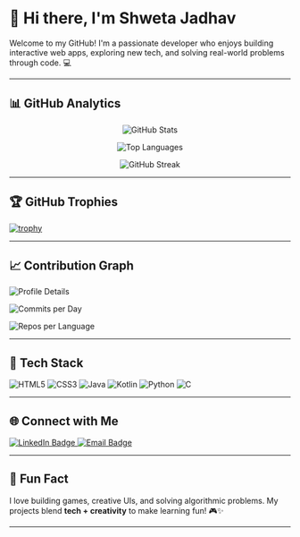 # 👋 Hi there, I'm Shweta Jadhav

Welcome to my GitHub! I'm a passionate developer who enjoys building interactive web apps, exploring new tech, and solving real-world problems through code. 💻

---

## 📊 GitHub Analytics

<div align="center">

![GitHub Stats](https://github-readme-stats.vercel.app/api?username=ShwetaJadhav12&show_icons=true&theme=dark&border_radius=10&count_private=true)

![Top Languages](https://github-readme-stats.vercel.app/api/top-langs/?username=ShwetaJadhav12&layout=compact&theme=dark&border_radius=10)

![GitHub Streak](https://github-readme-streak-stats.herokuapp.com/?user=ShwetaJadhav12&theme=dark&hide_border=true)

</div>

---

## 🏆 GitHub Trophies

[![trophy](https://github-profile-trophy.vercel.app/?username=ShwetaJadhav12&theme=gruvbox&row=2&column=4)](https://github.com/ryo-ma/github-profile-trophy)

---

## 📈 Contribution Graph

![Profile Details](https://github-profile-summary-cards.vercel.app/api/cards/profile-details?username=ShwetaJadhav12&theme=github_dark)

![Commits per Day](https://github-profile-summary-cards.vercel.app/api/cards/productive-time?username=ShwetaJadhav12&theme=github_dark)

![Repos per Language](https://github-profile-summary-cards.vercel.app/api/cards/repos-per-language?username=ShwetaJadhav12&theme=github_dark)

---

## 🚀 Tech Stack

![HTML5](https://img.shields.io/badge/HTML5-orange?style=flat&logo=html5)
![CSS3](https://img.shields.io/badge/CSS3-blue?style=flat&logo=css3)
![Java](https://img.shields.io/badge/Java-%23ED8B00?style=flat&logo=java&logoColor=white)
![Kotlin](https://img.shields.io/badge/Kotlin-%230095D5?style=flat&logo=kotlin&logoColor=white)
![Python](https://img.shields.io/badge/Python-%233776AB?style=flat&logo=python&logoColor=white)
![C](https://img.shields.io/badge/C-%2300599C?style=flat&logo=c&logoColor=white)

---

## 🌐 Connect with Me

<a href="https://www.linkedin.com/in/YOUR_LINKEDIN_PROFILE/" target="_blank">
  <img src="https://img.shields.io/badge/LinkedIn-0077B5?style=flat&logo=linkedin" alt="LinkedIn Badge"/>
</a>
<a href="mailto:your_email@example.com">
  <img src="https://img.shields.io/badge/Email-D14836?style=flat&logo=gmail&logoColor=white" alt="Email Badge"/>
</a>

---

## 🌟 Fun Fact

I love building games, creative UIs, and solving algorithmic problems. My projects blend **tech + creativity** to make learning fun! 🎮✨

---
